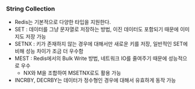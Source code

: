 ### String Collection
* Redis는 기본적으로 다양한 타입을 지원한다. 
* SET : 데이터를 그냥 문자열로 저장하는 방법, 이진 데이터도 포함되기 때문에 이미지도 저장 가능 
* SETNX : 키가 존재하지 않는 경우에 대해서만 새로운 키를 저장, 일반적인 SET에 비해 성능 차이가 조금 더 우수함 
* MEST : Redis에서의 Bulk Write 방법, 네트워크 IO를 줄여주기 때문에 성능적으로 우수 
  * NX와 M을 조합하여 MSETNX로도 활용 가능  
* INCRBY, DECRBY는 데이터가 정수형인 경우에 대해서 유효하게 동작 가능